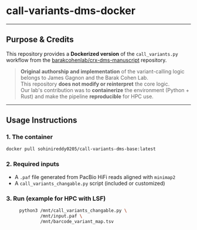 

# call-variants-dms-docker

---

## Purpose & Credits

This repository provides a **Dockerized version** of the `call_variants.py` workflow from the [barakcohenlab/crx-dms-manuscript](https://github.com/barakcohenlab/crx-dms-manuscript) repository.

> **Original authorship and implementation** of the variant-calling logic belongs to James Gagnon and the Barak Cohen Lab.  
> This repository **does not modify or reinterpret** the core logic.  
> Our lab's contribution was to **containerize** the environment (Python + Rust) and make the pipeline **reproducible** for HPC use.

---

##  Usage Instructions

### 1. The container
```bash
docker pull sohinireddy0205/call-variants-dms-base:latest
````

### 2. Required inputs

* A `.paf` file generated from PacBio HiFi reads aligned with `minimap2`
* A `call_variants_changable.py` script (included or customized)

### 3. Run (example for HPC with LSF)

```bash
     python3 /mnt/call_variants_changable.py \
             /mnt/input.paf \
             /mnt/barcode_variant_map.tsv
```
